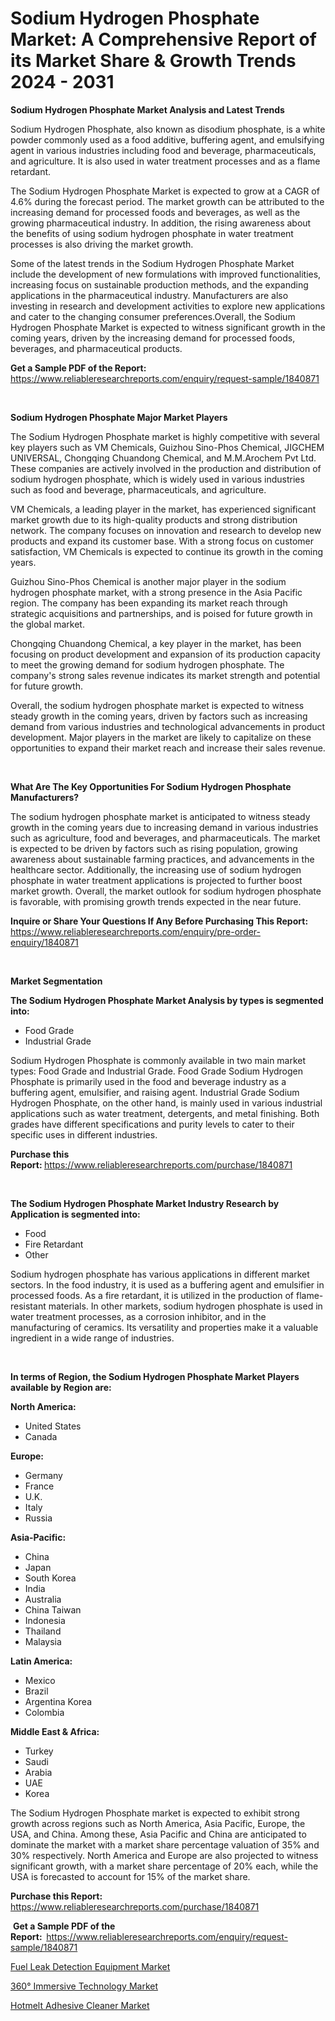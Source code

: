 <p><h1>Sodium Hydrogen Phosphate Market: A Comprehensive Report of its Market Share & Growth Trends 2024 - 2031</h1></p><p><strong>Sodium Hydrogen Phosphate Market Analysis and Latest Trends</strong></p>
<p><p>Sodium Hydrogen Phosphate, also known as disodium phosphate, is a white powder commonly used as a food additive, buffering agent, and emulsifying agent in various industries including food and beverage, pharmaceuticals, and agriculture. It is also used in water treatment processes and as a flame retardant.</p><p>The Sodium Hydrogen Phosphate Market is expected to grow at a CAGR of 4.6% during the forecast period. The market growth can be attributed to the increasing demand for processed foods and beverages, as well as the growing pharmaceutical industry. In addition, the rising awareness about the benefits of using sodium hydrogen phosphate in water treatment processes is also driving the market growth.</p><p>Some of the latest trends in the Sodium Hydrogen Phosphate Market include the development of new formulations with improved functionalities, increasing focus on sustainable production methods, and the expanding applications in the pharmaceutical industry. Manufacturers are also investing in research and development activities to explore new applications and cater to the changing consumer preferences.Overall, the Sodium Hydrogen Phosphate Market is expected to witness significant growth in the coming years, driven by the increasing demand for processed foods, beverages, and pharmaceutical products.</p></p>
<p><strong>Get a Sample PDF of the Report:&nbsp;</strong> <a href="https://www.reliableresearchreports.com/enquiry/request-sample/1840871">https://www.reliableresearchreports.com/enquiry/request-sample/1840871</a></p>
<p>&nbsp;</p>
<p><strong>Sodium Hydrogen Phosphate Major Market Players</strong></p>
<p><p>The Sodium Hydrogen Phosphate market is highly competitive with several key players such as VM Chemicals, Guizhou Sino-Phos Chemical, JIGCHEM UNIVERSAL, Chongqing Chuandong Chemical, and M.M.Arochem Pvt Ltd. These companies are actively involved in the production and distribution of sodium hydrogen phosphate, which is widely used in various industries such as food and beverage, pharmaceuticals, and agriculture.</p><p>VM Chemicals, a leading player in the market, has experienced significant market growth due to its high-quality products and strong distribution network. The company focuses on innovation and research to develop new products and expand its customer base. With a strong focus on customer satisfaction, VM Chemicals is expected to continue its growth in the coming years.</p><p>Guizhou Sino-Phos Chemical is another major player in the sodium hydrogen phosphate market, with a strong presence in the Asia Pacific region. The company has been expanding its market reach through strategic acquisitions and partnerships, and is poised for future growth in the global market.</p><p>Chongqing Chuandong Chemical, a key player in the market, has been focusing on product development and expansion of its production capacity to meet the growing demand for sodium hydrogen phosphate. The company's strong sales revenue indicates its market strength and potential for future growth.</p><p>Overall, the sodium hydrogen phosphate market is expected to witness steady growth in the coming years, driven by factors such as increasing demand from various industries and technological advancements in product development. Major players in the market are likely to capitalize on these opportunities to expand their market reach and increase their sales revenue.</p></p>
<p>&nbsp;</p>
<p><strong>What Are The Key Opportunities For Sodium Hydrogen Phosphate Manufacturers?</strong></p>
<p><p>The sodium hydrogen phosphate market is anticipated to witness steady growth in the coming years due to increasing demand in various industries such as agriculture, food and beverages, and pharmaceuticals. The market is expected to be driven by factors such as rising population, growing awareness about sustainable farming practices, and advancements in the healthcare sector. Additionally, the increasing use of sodium hydrogen phosphate in water treatment applications is projected to further boost market growth. Overall, the market outlook for sodium hydrogen phosphate is favorable, with promising growth trends expected in the near future.</p></p>
<p><strong>Inquire or Share Your Questions If Any Before Purchasing This Report:</strong> <a href="https://www.reliableresearchreports.com/enquiry/pre-order-enquiry/1840871">https://www.reliableresearchreports.com/enquiry/pre-order-enquiry/1840871</a></p>
<p>&nbsp;</p>
<p><strong>Market Segmentation</strong></p>
<p><strong>The Sodium Hydrogen Phosphate Market Analysis by types is segmented into:</strong></p>
<p><ul><li>Food Grade</li><li>Industrial Grade</li></ul></p>
<p><p>Sodium Hydrogen Phosphate is commonly available in two main market types: Food Grade and Industrial Grade. Food Grade Sodium Hydrogen Phosphate is primarily used in the food and beverage industry as a buffering agent, emulsifier, and raising agent. Industrial Grade Sodium Hydrogen Phosphate, on the other hand, is mainly used in various industrial applications such as water treatment, detergents, and metal finishing. Both grades have different specifications and purity levels to cater to their specific uses in different industries.</p></p>
<p><strong>Purchase this Report:&nbsp;</strong><a href="https://www.reliableresearchreports.com/purchase/1840871">https://www.reliableresearchreports.com/purchase/1840871</a></p>
<p>&nbsp;</p>
<p><strong>The Sodium Hydrogen Phosphate Market Industry Research by Application is segmented into:</strong></p>
<p><ul><li>Food</li><li>Fire Retardant</li><li>Other</li></ul></p>
<p><p>Sodium hydrogen phosphate has various applications in different market sectors. In the food industry, it is used as a buffering agent and emulsifier in processed foods. As a fire retardant, it is utilized in the production of flame-resistant materials. In other markets, sodium hydrogen phosphate is used in water treatment processes, as a corrosion inhibitor, and in the manufacturing of ceramics. Its versatility and properties make it a valuable ingredient in a wide range of industries.</p></p>
<p>&nbsp;</p>
<p><strong>In terms of Region, the Sodium Hydrogen Phosphate Market Players available by Region are:</strong></p>
<p>
    <p> <strong> North America: </strong>
        <ul>
            <li>United States</li>
            <li>Canada</li>
        </ul>
        </p> 
    <p> <strong> Europe: </strong>
        <ul>
            <li>Germany</li>
            <li>France</li>
            <li>U.K.</li>
            <li>Italy</li>
            <li>Russia</li>
        </ul>
        </p> 
    <p> <strong> Asia-Pacific: </strong>
        <ul>
            <li>China</li>
            <li>Japan</li>
            <li>South Korea</li>
            <li>India</li>
            <li>Australia</li>
            <li>China Taiwan</li>
            <li>Indonesia</li>
            <li>Thailand</li>
            <li>Malaysia</li>
        </ul>
        </p> 
    <p> <strong> Latin America: </strong>
        <ul>
            <li>Mexico</li>
            <li>Brazil</li>
            <li>Argentina Korea</li>
            <li>Colombia</li>
        </ul>
        </p> 
    <p> <strong> Middle East & Africa: </strong>
        <ul>
            <li>Turkey</li>
            <li>Saudi</li>
            <li>Arabia</li>
            <li>UAE</li>
            <li>Korea</li>
        </ul>
    </p>
    </p>
<p><p>The Sodium Hydrogen Phosphate market is expected to exhibit strong growth across regions such as North America, Asia Pacific, Europe, the USA, and China. Among these, Asia Pacific and China are anticipated to dominate the market with a market share percentage valuation of 35% and 30% respectively. North America and Europe are also projected to witness significant growth, with a market share percentage of 20% each, while the USA is forecasted to account for 15% of the market share.</p></p>
<p><strong>Purchase this Report: </strong><a href="https://www.reliableresearchreports.com/purchase/1840871">https://www.reliableresearchreports.com/purchase/1840871</a></p>
<p>&nbsp;<strong>Get a Sample PDF of the Report:&nbsp;&nbsp;</strong><a href="https://www.reliableresearchreports.com/enquiry/request-sample/1840871">https://www.reliableresearchreports.com/enquiry/request-sample/1840871</a></p>
<p><strong></strong></p>
<p><p><a href="https://view.publitas.com/reportprime-1/fuel-leak-detection-equipment-market-a-comprehensive-report-of-its-market-share-growth-trends-2024-2031/">Fuel Leak Detection Equipment Market</a></p><p><a href="https://view.publitas.com/reportprime-1/global-360-immersive-technology-market-by-types-applications-and-major-players-with-regional-growth-rate-analysis-and-development-situation-from-2024-to-2031/">360° Immersive Technology Market</a></p><p><a href="https://view.publitas.com/reportprime-1/hotmelt-adhesive-cleaner-market-share-market-new-trends-analysis-report-by-type-by-application-by-end-use-by-region-and-segment-forecasts-2024-2031/">Hotmelt Adhesive Cleaner Market</a></p></p>